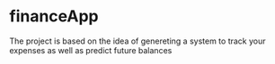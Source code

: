 # financeApp

The project is based on the idea of genereting a system to track your expenses as well as predict future balances
